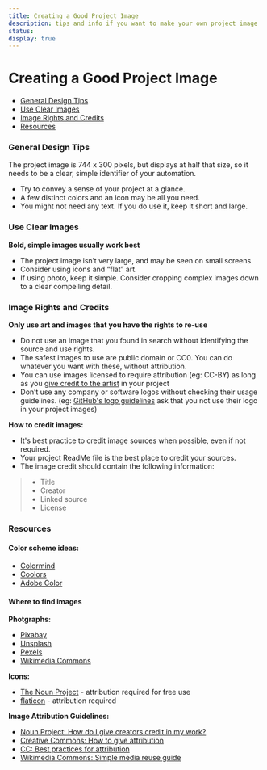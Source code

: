 ```yaml
---
title: Creating a Good Project Image
description: tips and info if you want to make your own project image
status: 
display: true
---
```


# Creating a Good Project Image

- [General Design Tips](#design-tips)
- [Use Clear Images](#clear-image)
- [Image Rights and Credits](#image-rights)
- [Resources](#resources)


<a name="design-tips"></a>
### General Design Tips

The project image is 744 x 300 pixels, but displays at half that size, so it needs to be a clear, simple identifier of your automation.

- Try to convey a sense of your project at a glance. 
- A few distinct colors and an icon may be all you need.
- You might not need any text. If you do use it, keep it short and large. 


<a name="clear-image"></a>
### Use Clear Images

**Bold, simple images usually work best**
- The project image isn’t very large, and may be seen on small screens.
- Consider using icons and “flat” art.
- If using photo, keep it simple. Consider cropping complex images down to a clear compelling detail.


<a name="image-rights"></a>
### Image Rights and Credits
**Only use art and images that you have the rights to re-use**
- Do not use an image that you found in search without identifying the source and use rights. 
- The safest images to use are public domain or CC0. You can do whatever you want with these, without attribution. 
- You can use images licensed to require attribution (eg: CC-BY) as long as you [give credit to the artist](https://creativecommons.org/use-remix/attribution/)  in your project
- Don’t use any company or software logos without checking their usage guidelines. (eg:  [GitHub's logo guidelines](https://github.com/logos) ask that you not use their logo in your project images)

**How to credit images:**
 - It's best practice to credit image sources when possible, even if not required.
 - Your project ReadMe file is the best place to credit your sources.
 - The image credit should contain the following information:
>  - Title
>  - Creator
>  - Linked source
>  - License


<a name="resources"></a>
### Resources

#### Color scheme ideas:
 - [Colormind](http://colormind.io)
 - [Coolors](https://coolors.co)
 - [Adobe Color](https://color.adobe.com/create/color-wheel)

#### Where to find images

**Photgraphs:** 
 - [Pixabay](https://pixabay.com)
 - [Unsplash](https://unsplash.com)
 - [Pexels](https://www.pexels.com)
 - [Wikimedia Commons](https://commons.wikimedia.org/wiki/Category:Images)

**Icons:**
 - [The Noun Project](https://thenounproject.com) - attribution required for free use
 - [flaticon](https://www.flaticon.com) - attribution required

**Image Attribution Guidelines:**
 - [Noun Project: How do I give creators credit in my work?](https://thenounproject.zendesk.com/hc/en-us/articles/200509928-How-do-I-give-creators-credit-in-my-work-)
 - [Creative Commons: How to give attribution](https://creativecommons.org/use-remix/attribution/)
 - [CC: Best practices for attribution](https://wiki.creativecommons.org/wiki/best_practices_for_attribution)
 - [Wikimedia Commons: Simple media reuse guide](https://commons.wikimedia.org/wiki/Commons:Simple_media_reuse_guide)


